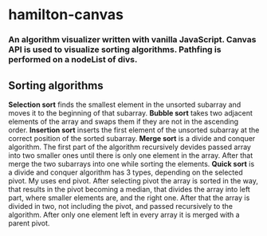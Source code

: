 # hamilton-canvas
### An algorithm visualizer written with vanilla JavaScript. Canvas API is used to visualize sorting algorithms. Pathfing is performed on a nodeList of divs.

## Sorting algorithms

**Selection sort** finds the smallest element in the unsorted subarray and moves it to the beginning of that subarray.
**Bubble sort** takes two adjacent elements of the array and swaps them if they are not in the ascending order.
**Insertion sort** inserts the first element of the unsorted subarray at the correct position of the sorted subarray.
**Merge sort** is a divide and conquer algorithm. The first part of the algorithm recursively devides passed array into two smaller ones until there is only one element in the array. After that merge the two subarrays into one while sorting the elements.
**Quick sort** is a divide and conquer algorithm has 3 types, depending on the selected pivot. My uses end pivot. After selecting pivot the array is sorted in the way, that results in the pivot becoming a median, that divides the array into left part, where smaller elements are, and the right one. After that the array is divided in two, not including the pivot, and passed recursively to the algorithm. After only one element left in every array it is merged with a parent pivot.
